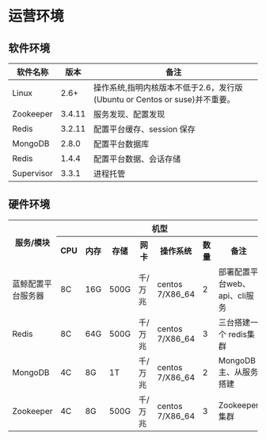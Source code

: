 # 运营环境
## 软件环境

| 软件名称    | 版本   | 备注 |
|------------|--------|---------------|
| Linux      | 2.6+   | 操作系统,指明内核版本不低于2.6，发行版(Ubuntu or Centos or suse)并不重要。 |
| Zookeeper  | 3.4.11 | 服务发现、配置发现 |
| Redis      | 3.2.11 | 配置平台缓存、session 保存 |
| MongoDB    | 2.8.0  | 配置平台数据库 |
| Redis      | 1.4.4  | 配置平台数据、会话存储 |
| Supervisor | 3.3.1  | 进程托管 |

## 硬件环境

<table>
    <tr>
        <th rowspan="2">服务/模块</th>
        <th colspan="7">机型</th>
    </tr>
    <tr>
        <th>CPU</th>
        <th>内存</th>
        <th>存储</th>
        <th>网卡</th>
        <th>操作系统</th>
        <th>数量</th>
        <th>备注</th>
    </tr>
    <tr>
        <td>蓝鲸配置平台服务器</td>
        <td>8C</td>
        <td>16G</td>
        <td>500G</td>
        <td>千/万兆</td>
        <td>centos 7/X86_64</td>
        <td>2</td>
        <td>部署配置平台web、api、cli服务</td>
    </tr>
    <tr>
        <td>Redis</td>
        <td>8C</td>
        <td>64G</td>
        <td>500G</td>
        <td>千/万兆</td>
        <td>centos 7/X86_64</td>
        <td>3</td>
        <td>三台搭建一个 redis集群</td>
    </tr>
    <tr>
        <td>MongoDB</td>
        <td>4C</td>
        <td>8G</td>
        <td>1T</td>
        <td>千/万兆</td>
        <td>centos 7/X86_64</td>
        <td>2</td>
        <td>MongoDB主、从服务搭建</td>
    </tr>
    <tr>
        <td>Zookeeper</td>
        <td>4C</td>
        <td>8G</td>
        <td>500G</td>
        <td>千/万兆</td>
        <td>centos 7/X86_64</td>
        <td>3</td>
        <td>Zookeeper集群</td>
    </tr>
</table>
